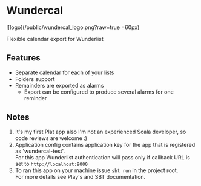 # Wundercal

![logo](/public/wundercal_logo.png?raw=true =60px)

Flexible calendar export for Wunderlist

## Features

- Separate calendar for each of your lists
- Folders support
- Remainders are exported as alarms
    - Export can be configured to produce several alarms for one reminder
    
## Notes

1. It's my first Plat app also I'm not an experienced Scala developer, so code reviews are welcome :)
2. Application config contains application key for the app that is registered as 'wundercal-test'.   
   For this app Wunderlist authentication will pass only if callback URL is set to `http://localhost:9000`
3. To ran this app on your machine issue `sbt run` in the project root.    
   For more details see Play's and SBT documentation. 
